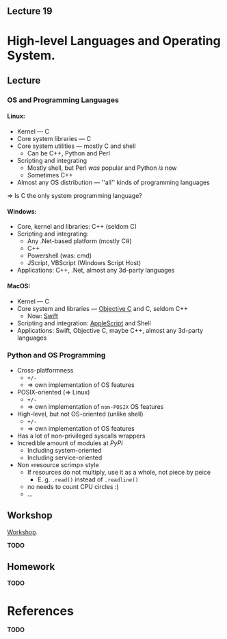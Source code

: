 Lecture 19
---

# High-level Languages and Operating System.

## Lecture

### OS and Programming Languages

#### Linux:

* Kernel — C
* Core system libraries — C
* Core system utilities — mostly C and shell
  * Can be C++, Python and Perl
* Scripting and integrating
  * Mostly shell, but Perl _was_ popular and Python _is_ now
  * Sometimes C++
* Almost any OS distribution — ''all'' kinds of programming languages

⇒ Is C the only system programming language?

#### Windows:

* Core, kernel and libraries: C++ (seldom C)
* Scripting and integrating:
  * Any .Net-based platform (mostly C#)
  * C++
  * Powershell (was: cmd)
  * JScript, VBScript (Windows Script Host)
* Applications: C++, .Net, almost any 3d-party languages

#### MacOS:

* Kernel — C
* Core system and libraries — [Objective C](
  https://developer.apple.com/library/archive/documentation/Cocoa/Conceptual/ProgrammingWithObjectiveC/Introduction/Introduction.html)
  and C, seldom C++
  * Now: [Swift](https://developer.apple.com/swift)
* Scripting and integration: [AppleScript](
  https://developer.apple.com/mac/library/documentation/AppleScript/Conceptual/AppleScriptX/AppleScriptX.html)
  and Shell
* Applications: Swift, Objective C, maybe C++, almost any 3d-party languages

### Python and OS Programming

* Cross-platformness
  * `+/-`
  * ⇒ own implementation of OS features
* POSIX-oriented (=> Linux)
  * `+/-`
  * ⇒ own implementation of `non-POSIX` OS features
* High-level, but not OS-oriented (unlike shell)
  * `+/-`
  * ⇒ own implementation of OS features
* Has a lot of non-privileged syscalls wrappers
* Incredible amount of modules at _PyPi_
  * Including system-oriented
  * Including service-oriented
* Non «resource scrimp» style
  * If resources do not multiply, use it as a whole, not piece by peice
    * E. g. `.read()` instead of `.readline()`
  * no needs to count CPU circles :)
  * …
    
## Workshop

[Workshop](python.md).

__TODO__

## Homework

__TODO__

# References

__TODO__

